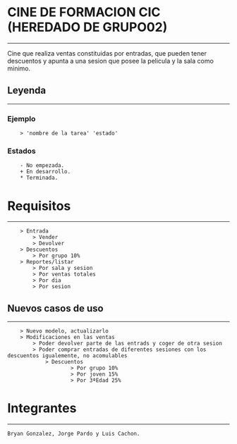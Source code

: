 # CINE DE FORMACION CIC (HEREDADO DE GRUPO02)
---
Cine que realiza ventas constituidas por entradas, que pueden tener descuentos y apunta a una sesion que 
	posee la pelicula y la sala como minimo.

## Leyenda
---

### Ejemplo
		> 'nombre de la tarea' 'estado'
	
### Estados 
		- No empezada.
		+ En desarrollo.
		* Terminada.

# Requisitos
---
		> Entrada
			> Vender
			> Devolver
		> Descuentos
			> Por grupo 10%
		> Reportes/listar
			> Por sala y sesion
			> Por ventas totales
			> Por dia
			> Por sesion

## Nuevos casos de uso
---
		> Nuevo modelo, actualizarlo
		> Modificaciones en las ventas
			> Poder devolver parte de las entrads y coger de otra sesion
			> Poder comprar entradas de diferentes sesiones con los descuentos igualemente, no acomulables
                > Descuentos
                        > Por grupo 10%
                        > Por joven 15%
                        > Por 3ªEdad 25%
 
# Integrantes
---
	Bryan Gonzalez, Jorge Pardo y Luis Cachon.
